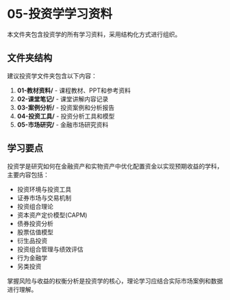 # 05-投资学学习资料

本文件夹包含投资学的所有学习资料，采用结构化方式进行组织。

## 文件夹结构

建议投资学文件夹包含以下内容：

1. **01-教材资料/** - 课程教材、PPT和参考资料
2. **02-课堂笔记/** - 课堂讲解内容记录
3. **03-案例分析/** - 投资案例和分析报告
4. **04-投资工具/** - 投资分析工具和模型
5. **05-市场研究/** - 金融市场研究资料

## 学习要点

投资学是研究如何在金融资产和实物资产中优化配置资金以实现预期收益的学科，主要内容包括：

- 投资环境与投资工具
- 证券市场与交易机制
- 投资组合理论
- 资本资产定价模型(CAPM)
- 债券投资分析
- 股票估值模型
- 衍生品投资
- 投资组合管理与绩效评估
- 行为金融学
- 另类投资

掌握风险与收益的权衡分析是投资学的核心，理论学习应结合实际市场案例和数据进行理解。
